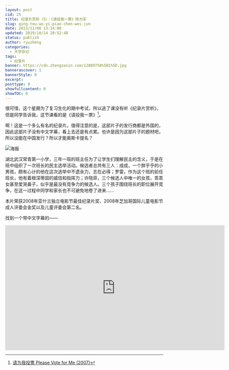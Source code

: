 ```yaml
---
layout: post
cid: 25
title: 纪录片赏析（5）：《请投我一票》陈为军
slug: qing-tou-wo-yi-piao-chen-wei-jun
date: 2013/11/08 13:14:00
updated: 2019/10/14 20:52:48
status: publish
author: ryuzheng
categories: 
  - 大学杂记
tags: 
  - 纪录片
banner: https://cdn.zhengzexin.com/s2889758%5B1%5D.jpg
bannerascover: 1
bannerStyle: 0
excerpt: 
posttype: 0
showfullcontent: 0
showTOC: 0
---
```



很可惜，这个星期为了复习生化的期中考试，所以逃了课没有听《纪录片赏析》，但是同学告诉我，这节课看的是《请投我一票》[^1]。

啊！这是一个多么有名的纪录片。值得注意的是，这部片子的发行商都是外国的，因此这部片子没有中文字幕，看上去还是有点累。也许是因为这部片子的题材吧，所以没能在中国发行？所以才能奥斯卡提名？

![海报](https://cdn.zhengzexin.com/s2889758%5B1%5D.jpg)

湖北武汉常青第一小学，三年一班的班主任为了让学生们理解民主的含义，于是在班中组织了一次班长的民主选举活动。候选者总共有三人：成成，一个胖乎乎的小男孩，颇有心计的他在这次选举中不遗余力，志在必得；罗雷，作为这个班的前任班长，他有着根深蒂固的威信和指挥力；许晓菲，三个候选人中唯一的女孩，乖乖女甚至爱哭鼻子，似乎是最没有竞争力的候选人。三个孩子围绕班长的职位展开竞争，在这一过程中同学和家长也不可避免地卷了进来&hellip;&hellip;&nbsp;

本片荣获2008年亚什兰独立电影节最佳纪录片奖、2008年芝加哥国际儿童电影节成人评委会金奖以及儿童评委会第二名。

找到一个带中文字幕的&mdash;&mdash;

<iframe height=400 width=700 src='http://player.youku.com/embed/XNDIzOTU5NzY=' frameborder=0 'allowfullscreen'></iframe>

[^1]: [请为我投票 Please Vote for Me (2007)](http://movie.douban.com/subject/2267155/)
